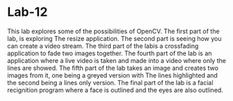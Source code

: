 # Lab-12
This lab explores some of the possibilities of OpenCV. The first part of the lab, is exploring The resize application. The second part is seeing how you can create
a video stream. The third part of the labis a crossfading application to fade two images together. The fourth part of the lab is an application where a live video is
taken and made into a video where only the lines are showed. The fifth part of the lab takes an image and creates two images from it, one being a greyed version with
The lines highlighted and the second being a lines only version. The final part of the lab is a facial recignition program where a face is outlined and the eyes
are also outlined.
